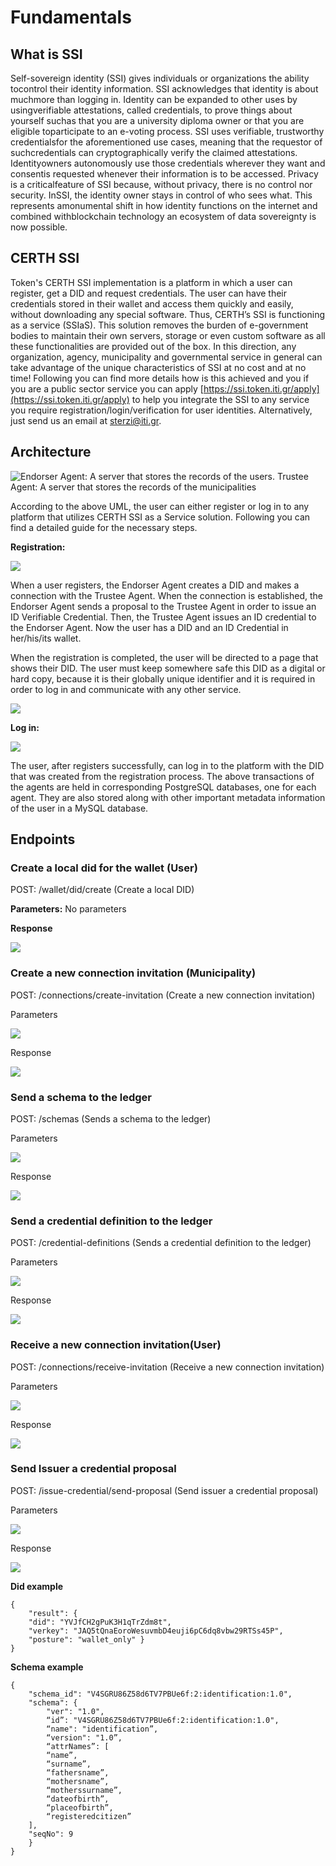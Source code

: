# Fundamentals

## What is SSI

Self-sovereign identity \(SSI\) gives individuals or organizations the ability tocontrol their identity information. SSI acknowledges that identity is about muchmore than logging in. Identity can be expanded to other uses by usingverifiable attestations, called credentials, to prove things about yourself suchas that you are a university diploma owner or that you are eligible toparticipate to an e-voting process. SSI uses verifiable, trustworthy credentialsfor the aforementioned use cases, meaning that the requestor of suchcredentials can cryptographically verify the claimed attestations. Identityowners autonomously use those credentials wherever they want and consentis requested whenever their information is to be accessed. Privacy is a criticalfeature of SSI because, without privacy, there is no control nor security. InSSI, the identity owner stays in control of who sees what. This represents amonumental shift in how identity functions on the internet and combined withblockchain technology an ecosystem of data sovereignty is now possible.

## CERTH SSI

Token's CERTH SSI implementation is a platform in which a user can register, get a DID and request credentials. The user can have their credentials stored in their wallet and access them quickly and easily, without downloading any special software. Thus, CERTH’s SSI is functioning as a service \(SSIaS\). This solution removes the burden of e-government bodies to maintain their own servers, storage or even custom software as all these functionalities are provided out of the box. In this direction, any organization, agency, municipality and governmental service in general can take advantage of the unique characteristics of SSI at no cost and at no time! Following you can find more details how is this achieved and you if you are a public sector service you can apply [https://ssi.token.iti.gr/apply](https://ssi.token.iti.gr/apply) to help you integrate the SSI to any service you require registration/login/verification for user identities. Alternatively, just send us an email at sterzi@iti.gr.

## Architecture

![Endorser Agent: A server that stores the records of the users. Trustee Agent: A server that stores the records of the municipalities](../.gitbook/assets/1.png)

According to the above UML, the user can either register or log in to any platform that utilizes CERTH SSI as a Service solution. Following you can find a detailed guide for the necessary steps. 

**Registration:**

![](../.gitbook/assets/2.png)

When a user registers, the Endorser Agent creates a DID and makes a connection with the Trustee Agent. When the connection is established, the Endorser Agent sends a proposal to the Trustee Agent in order to issue an ID Verifiable Credential. Then, the Trustee Agent issues an ID credential to the Endorser Agent. Now the user has a DID and an ID Credential in her/his/its wallet. 

When the registration is completed, the user will be directed to a page that shows their DID. The user must keep somewhere safe this DID as a digital or hard copy, because it is their globally unique identifier and it is required in order to log in and communicate with any other service.

![](../.gitbook/assets/4.png)

**Log in:**

![](../.gitbook/assets/3.png)

The user, after registers successfully, can log in to the platform with the DID that was created from the registration process. The above transactions of the agents are held in corresponding PostgreSQL databases, one for each agent. They are also stored along with other important metadata information of the user in a MySQL database.

## Endpoints

### Create a local did for the wallet \(User\)

POST: /wallet/did/create \(Create a local DID\)

**Parameters:** No parameters

**Response**

![](../.gitbook/assets/5.png)

### Create a new connection invitation \(Municipality\)

POST: /connections/create-invitation \(Create a new connection invitation\)

Parameters

![](../.gitbook/assets/6.png)

Response

![](../.gitbook/assets/7.png)

### Send a schema to the ledger

POST: /schemas \(Sends a schema to the ledger\)

Parameters

![](../.gitbook/assets/8.png)

Response

![](../.gitbook/assets/9.png)

### Send a credential definition to the ledger

POST: /credential-definitions \(Sends a credential definition to the ledger\)

Parameters

![](../.gitbook/assets/10.png)

Response

![](../.gitbook/assets/11.png)

### Receive a new connection invitation\(User\)

POST: /connections/receive-invitation \(Receive a new connection invitation\)

Parameters

![](../.gitbook/assets/12.png)

Response

![](../.gitbook/assets/13.png)

### Send Issuer a credential proposal

POST: /issue-credential/send-proposal \(Send issuer a credential proposal\)

Parameters

![](../.gitbook/assets/14.png)

Response

![](../.gitbook/assets/15.png)



**Did example**

```text
{
    "result": {
    "did": "YVJfCH2gPuK3H1qTrZdm8t",
    "verkey": "JAQ5tQnaEoroWesuvmbD4euji6pC6dq8vbw29RTSs45P",
    "posture": "wallet_only" }
}
```

**Schema example**

```text
{
    "schema_id": "V4SGRU86Z58d6TV7PBUe6f:2:identification:1.0",
    "schema": {
        "ver": "1.0",
        “id”: "V4SGRU86Z58d6TV7PBUe6f:2:identification:1.0",
        “name": "identification”,
        “version": "1.0”,
        “attrNames”: [
        “name”,
        “surname”,
        “fathersname”,
        “mothersname”,
        “motherssurname”,
        “dateofbirth”,
        “placeofbirth”,
        “registeredcitizen”
    ],
    "seqNo": 9
    }
}
```

